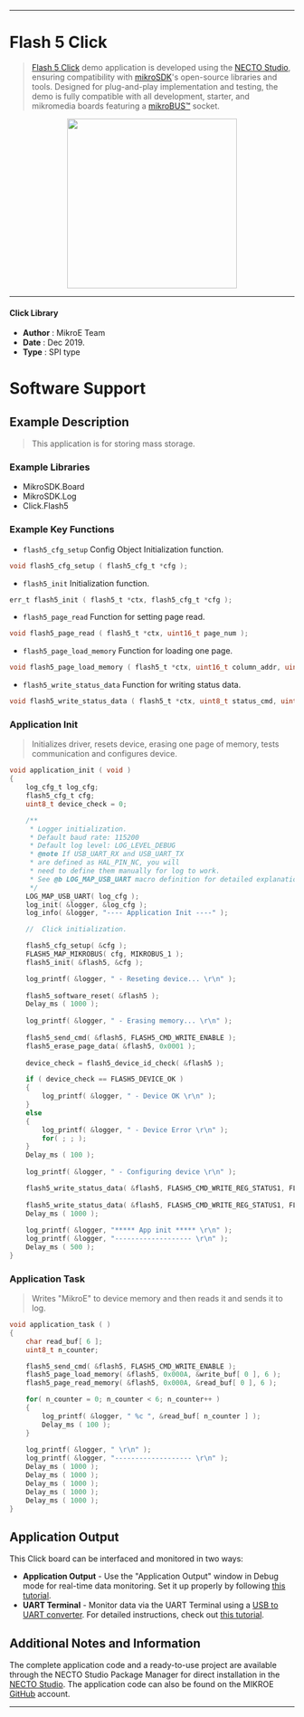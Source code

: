 
---
# Flash 5 Click

> [Flash 5 Click](https://www.mikroe.com/?pid_product=MIKROE-3780) demo application is developed using
the [NECTO Studio](https://www.mikroe.com/necto), ensuring compatibility with [mikroSDK](https://www.mikroe.com/mikrosdk)'s
open-source libraries and tools. Designed for plug-and-play implementation and testing, the demo is fully compatible with
all development, starter, and mikromedia boards featuring a [mikroBUS&trade;](https://www.mikroe.com/mikrobus) socket.

<p align="center">
  <img src="https://www.mikroe.com/?pid_product=MIKROE-3780&image=1" height=300px>
</p>

---

#### Click Library

- **Author**        : MikroE Team
- **Date**          : Dec 2019.
- **Type**          : SPI type

# Software Support

## Example Description

> This application is for storing mass storage.

### Example Libraries

- MikroSDK.Board
- MikroSDK.Log
- Click.Flash5

### Example Key Functions

- `flash5_cfg_setup` Config Object Initialization function. 
```c
void flash5_cfg_setup ( flash5_cfg_t *cfg );
``` 
 
- `flash5_init` Initialization function. 
```c
err_t flash5_init ( flash5_t *ctx, flash5_cfg_t *cfg );
```

- `flash5_page_read` Function for setting page read. 
```c
void flash5_page_read ( flash5_t *ctx, uint16_t page_num );
```
 
- `flash5_page_load_memory` Function for loading one page. 
```c
void flash5_page_load_memory ( flash5_t *ctx, uint16_t column_addr, uint8_t *data_buf, uint16_t buf_size );
```

- `flash5_write_status_data` Function for writing status data. 
```c
void flash5_write_status_data ( flash5_t *ctx, uint8_t status_cmd, uint8_t status_addr, uint8_t status_data );
```

### Application Init

> Initializes driver, resets device, erasing one page of memory, tests communication and configures device.

```c
void application_init ( void )
{
    log_cfg_t log_cfg;
    flash5_cfg_t cfg;
    uint8_t device_check = 0;

    /** 
     * Logger initialization.
     * Default baud rate: 115200
     * Default log level: LOG_LEVEL_DEBUG
     * @note If USB_UART_RX and USB_UART_TX 
     * are defined as HAL_PIN_NC, you will 
     * need to define them manually for log to work. 
     * See @b LOG_MAP_USB_UART macro definition for detailed explanation.
     */
    LOG_MAP_USB_UART( log_cfg );
    log_init( &logger, &log_cfg );
    log_info( &logger, "---- Application Init ----" );

    //  Click initialization.

    flash5_cfg_setup( &cfg );
    FLASH5_MAP_MIKROBUS( cfg, MIKROBUS_1 );
    flash5_init( &flash5, &cfg );

    log_printf( &logger, " - Reseting device... \r\n" );
 
    flash5_software_reset( &flash5 );
    Delay_ms ( 1000 );
    
    log_printf( &logger, " - Erasing memory... \r\n" );   
    
    flash5_send_cmd( &flash5, FLASH5_CMD_WRITE_ENABLE );
    flash5_erase_page_data( &flash5, 0x0001 );
    
    device_check = flash5_device_id_check( &flash5 );

    if ( device_check == FLASH5_DEVICE_OK )
    {
        log_printf( &logger, " - Device OK \r\n" );  
    }
    else
    {
        log_printf( &logger, " - Device Error \r\n" );  
        for( ; ; );
    }
    Delay_ms ( 100 );
    
    log_printf( &logger, " - Configuring device \r\n" );  

    flash5_write_status_data( &flash5, FLASH5_CMD_WRITE_REG_STATUS1, FLASH5_REG_STATUS_1, FLASH5_RS1_WRITE_PROTECTION_DISABLE | 
                                                                                          FLASH5_RS1_SRP1_ENABLE );
    flash5_write_status_data( &flash5, FLASH5_CMD_WRITE_REG_STATUS1, FLASH5_REG_STATUS_1, FLASH5_RS2_PAGE_READ_MODE );
    Delay_ms ( 1000 );
    
    log_printf( &logger, "***** App init ***** \r\n" );
    log_printf( &logger, "------------------- \r\n" );
    Delay_ms ( 500 );
}
```

### Application Task

> Writes "MikroE" to device memory and then reads it and sends it to log.

```c
void application_task ( )
{
    char read_buf[ 6 ];
    uint8_t n_counter;

    flash5_send_cmd( &flash5, FLASH5_CMD_WRITE_ENABLE );
    flash5_page_load_memory( &flash5, 0x000A, &write_buf[ 0 ], 6 );
    flash5_page_read_memory( &flash5, 0x000A, &read_buf[ 0 ], 6 );

    for( n_counter = 0; n_counter < 6; n_counter++ )
    {
        log_printf( &logger, " %c ", &read_buf[ n_counter ] );
        Delay_ms ( 100 );
    }
    
    log_printf( &logger, " \r\n" );
    log_printf( &logger, "------------------- \r\n" );
    Delay_ms ( 1000 );
    Delay_ms ( 1000 );
    Delay_ms ( 1000 );
    Delay_ms ( 1000 );
    Delay_ms ( 1000 );
}
```

## Application Output

This Click board can be interfaced and monitored in two ways:
- **Application Output** - Use the "Application Output" window in Debug mode for real-time data monitoring.
Set it up properly by following [this tutorial](https://www.youtube.com/watch?v=ta5yyk1Woy4).
- **UART Terminal** - Monitor data via the UART Terminal using
a [USB to UART converter](https://www.mikroe.com/click/interface/usb?interface*=uart,uart). For detailed instructions,
check out [this tutorial](https://help.mikroe.com/necto/v2/Getting%20Started/Tools/UARTTerminalTool).

## Additional Notes and Information

The complete application code and a ready-to-use project are available through the NECTO Studio Package Manager for 
direct installation in the [NECTO Studio](https://www.mikroe.com/necto). The application code can also be found on
the MIKROE [GitHub](https://github.com/MikroElektronika/mikrosdk_click_v2) account.

---
